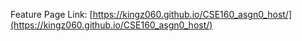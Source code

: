 Feature Page Link:
[https://kingz060.github.io/CSE160_asgn0_host/](https://kingz060.github.io/CSE160_asgn0_host/)
